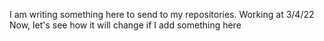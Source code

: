I am writing something here to send to my repositories. Working at 3/4/22
Now, let's see how it will change if I add something here